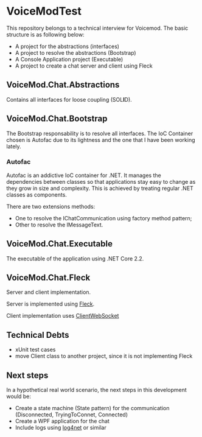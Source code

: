 # VoiceModTest

This repository belongs to a technical interview for Voicemod. The basic structure is as following below:
* A project for the abstractions (interfaces)
* A project to resolve the abstractions (Bootstrap)
* A Console Application project (Executable)
* A project to create a chat server and client using Fleck


## VoiceMod.Chat.Abstractions

Contains all interfaces for loose coupling (SOL**I**D).

## VoiceMod.Chat.Bootstrap

The Bootstrap responsability is to resolve all interfaces. The IoC Container chosen is Autofac due to its lightness and the one that I have been working lately.

### Autofac
Autofac is an addictive IoC container for .NET. It manages the dependencies between classes so that applications stay easy to change as they grow in size and complexity. This is achieved by treating regular .NET classes as components.

There are two extensions methods: 

* One to resolve the IChatCommunication using factory method pattern;
* Other to resolve the IMessageText. 

## VoiceMod.Chat.Executable

The executable of the application using .NET Core 2.2.

## VoiceMod.Chat.Fleck

Server and client implementation.

Server is implemented using [Fleck](https://github.com/statianzo/Fleck).

Client implementation uses [ClientWebSocket](https://docs.microsoft.com/en-us/dotnet/api/system.net.websockets.clientwebsocket?view=netcore-2.2)

## Technical Debts
* xUnit test cases
* move Client class to another project, since it is not implementing Fleck

## Next steps

In a hypothetical real world scenario, the next steps in this development would be:
* Create a state machine (State pattern) for the communication (Disconnected, TryingToConnet, Connected)
* Create a WPF application for the chat
* Include logs using [log4net](https://logging.apache.org/log4net/) or similar 
 
